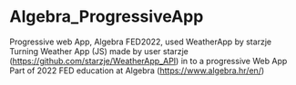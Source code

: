 # Algebra_ProgressiveApp
Progressive web App, Algebra FED2022, used WeatherApp by starzje
Turning Weather App (JS) made by user starzje (https://github.com/starzje/WeatherApp_API) in to a progressive Web App
Part of 2022 FED education at Algebra (https://www.algebra.hr/en/)
